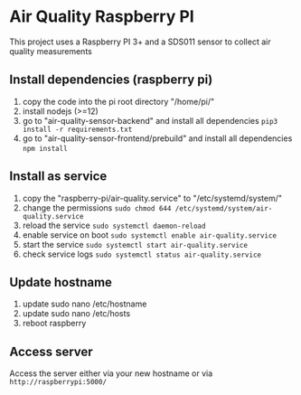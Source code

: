 # Air Quality Raspberry PI

This project uses a Raspberry PI 3+ and a SDS011 sensor to collect air quality measurements

## Install dependencies (raspberry pi)
1. copy the code into the pi root directory "/home/pi/"
1. install nodejs (>=12)
1. go to "air-quality-sensor-backend" and install all dependencies ```pip3 install -r requirements.txt```
1. go to "air-quality-sensor-frontend/prebuild" and install all dependencies ```npm install```

## Install as service
1. copy the "raspberry-pi/air-quality.service" to "/etc/systemd/system/"
1. change the permissions ```sudo chmod 644 /etc/systemd/system/air-quality.service```
1. reload the service ```sudo systemctl daemon-reload```
1. enable service on boot ```sudo systemctl enable air-quality.service```
1. start the service ```sudo systemctl start air-quality.service```
1. check service logs ```sudo systemctl status air-quality.service```

## Update hostname
1. update sudo nano /etc/hostname
1. update sudo nano /etc/hosts
1. reboot raspberry

## Access server
Access the server either via your new hostname or via ```http://raspberrypi:5000/```
